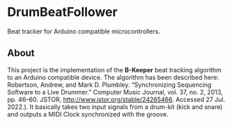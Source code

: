 # DrumBeatFollower
Beat tracker for Arduino compatible microcontrollers.

## About
This project is the implementation of the **B-Keeper** beat tracking algorithm to an Arduino compatible device. The algorithm has been described here: Robertson, Andrew, and Mark D. Plumbley. “Synchronizing Sequencing Software to a Live Drummer.” Computer Music Journal, vol. 37, no. 2, 2013, pp. 46–60. JSTOR, http://www.jstor.org/stable/24265466. Accessed 27 Jul. 2022.). It basically takes two input signals from a drum-kit (kick and snare) and outputs a MIDI Clock synchronized with the groove. 
